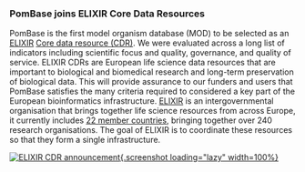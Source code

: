 ### PomBase joins ELIXIR Core Data Resources
<!-- pombase_flags: frontpage -->
<!-- newsfeed_thumbnail: elixir_uk_thumb.png -->

PomBase is the first model organism database (MOD) to be selected as an
[ELIXIR](https://elixir-europe.org) [Core data resource (CDR)](https://elixir-europe.org/platforms/data/core-data-resources).
We were evaluated across a long list of indicators including
scientific focus and quality, governance, and quality of
service. ELIXIR CDRs are European life science data resources that are
important to biological and biomedical research and long-term
preservation of biological data. This will provide assurance to our
funders and users that PomBase satisfies the many criteria required to
considered a key part of the European bioinformatics infrastructure.
[ELIXIR](https://elixir-europe.org) is an intergovernmental
organisation that brings together life science resources from across
Europe, it currently includes [22 member countries](https://elixir-europe.org/about-us/who-we-are),
bringing together over 240 research organisations. The goal of ELIXIR
is to coordinate these resources so that they form a single
infrastructure.

[![ELIXIR CDR announcement](assets/newsfeed/elixir_pombase_cdr_announcement.png "ELIXIR CDR announcement"){.screenshot loading="lazy" width=100%}](assets/newsfeed/elixir_pombase_cdr_announcement.png)
